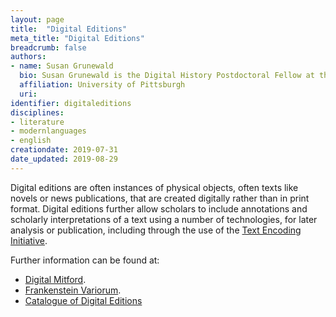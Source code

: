 ```yaml
---
layout: page
title:  "Digital Editions"
meta_title: "Digital Editions"
breadcrumb: false
authors:
- name: Susan Grunewald
  bio: Susan Grunewald is the Digital History Postdoctoral Fellow at the University of Pittsburgh’s World History Center. She received her PhD from Carnegie Mellon University, where she was a two-time A.W. Mellon Fellow in Digital Humanities. Her research focuses on Soviet history, particularly German prisoners of war in the USSR during and after the Second World War.
  affiliation: University of Pittsburgh
  uri:
identifier: digitaleditions
disciplines:
- literature
- modernlanguages
- english
creationdate: 2019-07-31
date_updated: 2019-08-29
---
```


Digital editions are often instances of physical objects, often texts like novels or news publications, that are created digitally rather than in print format. Digital editions further allow scholars to include annotations and scholarly interpretations of a text using a number of technologies, for later analysis or publication, including through the use of the [Text Encoding Initiative](#topic_textencoding).

Further information can be found at:
 -  [Digital Mitford](https://digitalmitford.org/).
 -  [Frankenstein Variorum](https://pghfrankenstein.github.io/Pittsburgh_Frankenstein/).
 -  [Catalogue of Digital Editions](https://dig-ed-cat.acdh.oeaw.ac.at/)
